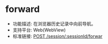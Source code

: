 # forward

* 功能描述: 在浏览器历史记录中向前导航。
* 支持平台: Web(WebView)
* 标准链接: [POST /session/:sessionId/forwar](https://w3c.github.io/webdriver/#forward)
